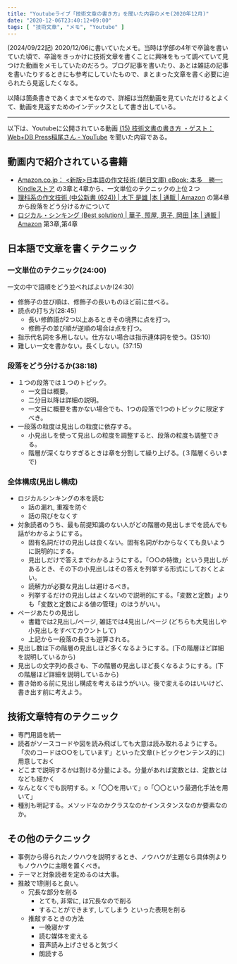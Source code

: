 ```yaml
---
title: "Youtubeライブ「技術文章の書き方」を聞いた内容のメモ(2020年12月)"
date: "2020-12-06T23:40:12+09:00"
tags: [ "技術文章", "メモ", "Youtube" ]
---
```


(2024/09/22記) 2020/12/06に書いていたメモ。当時は学部の4年で卒論を書いていた頃で、卒論をきっかけに技術文章を書くことに興味をもって調べていて見つけた動画をメモしていたのだろう。ブログ記事を書いたり、あとは雑誌の記事を書いたりするときにも参考にしていたもので、まとまった文章を書く必要に迫られたら見返したくなる。

以降は箇条書きであくまでメモなので、詳細は当然動画を見ていただけるとよくて、動画を見返すためのインデックスとして書き出している。

---

以下は、Youtubeに公開されている動画 <a href="https://www.youtube.com/watch?v=lop4NE0UEI8&t=25s">(15) 技術文書の書き方 ・ゲスト：Web+DB Press稲尾さん - YouTube</a> を聞いた内容である。

## 動画内で紹介されている書籍

- [Amazon.co.jp： <新版>日本語の作文技術 (朝日文庫) eBook: 本多　勝一: Kindleストア](https://www.amazon.co.jp/%E6%96%B0%E7%89%88-%E6%97%A5%E6%9C%AC%E8%AA%9E%E3%81%AE%E4%BD%9C%E6%96%87%E6%8A%80%E8%A1%93-%E6%9C%9D%E6%97%A5%E6%96%87%E5%BA%AB-%E6%9C%AC%E5%A4%9A-%E5%8B%9D%E4%B8%80-ebook/dp/B01MYXH4J1/ref=sr_1_1?adgrpid=53073540477&dchild=1&gclid=CjwKCAiA_Kz-BRAJEiwAhJNY7_7vPumkK7jIiYW3SzXaf4bfW2TS48KN-icG0JLNOQSD6LrMLihYJBoCQdYQAvD_BwE&hvadid=338525647890&hvdev=c&hvlocphy=1009328&hvnetw=g&hvqmt=e&hvrand=8677642322008898758&hvtargid=kwd-333238685414&hydadcr=17740_11157553&jp-ad-ap=0&keywords=%E6%97%A5%E6%9C%AC%E8%AA%9E%E4%BD%9C%E6%96%87%E3%81%AE%E6%8A%80%E8%A1%93&qid=1607239654&sr=8-1&tag=googhydr-22) の3章と4章から、一文単位のテクニックの上位２つ
- [理科系の作文技術 (中公新書 (624)) | 木下 是雄 |本 | 通販 | Amazon](https://www.amazon.co.jp/%E7%90%86%E7%A7%91%E7%B3%BB%E3%81%AE%E4%BD%9C%E6%96%87%E6%8A%80%E8%A1%93-%E4%B8%AD%E5%85%AC%E6%96%B0%E6%9B%B8-624-%E6%9C%A8%E4%B8%8B-%E6%98%AF%E9%9B%84/dp/4121006240) の第4章から段落をどう分けるかについて
- [ロジカル・シンキング (Best solution) | 華子, 照屋, 恵子, 岡田 |本 | 通販 | Amazon](https://www.amazon.co.jp/%E3%83%AD%E3%82%B8%E3%82%AB%E3%83%AB%E3%83%BB%E3%82%B7%E3%83%B3%E3%82%AD%E3%83%B3%E3%82%B0-Best-solution-%E7%85%A7%E5%B1%8B-%E8%8F%AF%E5%AD%90/dp/4492531122/ref=sr_1_1?adgrpid=51575195177&dchild=1&gclid=CjwKCAiAn7L-BRBbEiwAl9UtkCO44GItJVjp67KrUsmF0v0uJTDfg6Bqb_KaGuuuTndXhvuZ46v3PhoC228QAvD_BwE&hvadid=338523315066&hvdev=c&hvlocphy=1009328&hvnetw=g&hvqmt=e&hvrand=3982051954438808184&hvtargid=kwd-320285990086&hydadcr=21805_10989639&jp-ad-ap=0&keywords=%E3%83%AD%E3%82%B8%E3%82%AB%E3%83%AB%E3%82%B7%E3%83%B3%E3%82%AD%E3%83%B3%E3%82%B0&qid=1607242137&sr=8-1&tag=googhydr-22) 第3章,第4章

## 日本語で文章を書くテクニック

### 一文単位のテクニック(24:00)

一文の中で語順をどう並べればよいか(24:30)

- 修飾子の並び順は、修飾子の長いものほど前に並べる。
- 読点の打ち方(28:45)
  - 長い修飾語が2つ以上あるときその境界に点を打つ。
  - 修飾子の並び順が逆順の場合は点を打つ。
- 指示代名詞を多用しない。仕方ない場合は指示連体詞を使う。(35:10)
- 難しい一文を書かない。長くしない。(37:15)

### 段落をどう分けるか(38:18)

- １つの段落では１つのトピック。
  - 一文目は概要。
  - 二分目以降は詳細の説明。
  - 一文目に概要を書かない場合でも、1つの段落で1つのトピックに限定すべき。
- 一段落の粒度は見出しの粒度に依存する。
  - 小見出しを使って見出しの粒度を調整すると、段落の粒度も調整できる。
  - 階層が深くなりすぎるときは章を分割して繰り上げる。(３階層くらいまで)

### 全体構成(見出し構成)

- ロジカルシンキングの本を読む
  - 話の漏れ, 重複を防ぐ
  - 話の飛びをなくす
- 対象読者のうち、最も前提知識のない人がどの階層の見出しまでを読んでも話がわかるようにする。
  - 固有名詞だけの見出しは良くない。固有名詞がわからなくても良いように説明的にする。
  - 見出しだけで答えまでわかるようにする。「○○の特徴」という見出しがあるとき、その下の小見出しはその答えを列挙する形式にしておくとよい。
  - 読解力が必要な見出しは避けるべき。
  - 列挙するだけの見出しはよくないので説明的にする。「変数と定数」よりも「変数と定数による値の管理」のほうがいい。
- ページあたりの見出し
  - 書籍では2見出し/ページ, 雑誌では4見出し/ページ (どちらも大見出しや小見出しをすべてカウントして)
  - 上記から一段落の長さも逆算される。
- 見出し数は下の階層の見出しほど多くなるようにする。(下の階層ほど詳細を説明しているから)
- 見出しの文字列の長さも、下の階層の見出しほど長くなるようにする。(下の階層ほど詳細を説明しているから)
- 書き始める前に見出し構成を考えるほうがいい。後で変えるのはいいけど、書き出す前に考えよう。

## 技術文章特有のテクニック

- 専門用語を統一
- 読者がソースコードや図を読み飛ばしても大意は読み取れるようにする。「次のコードは○○をしています」といった文章(トピックセンテンス的に)用意しておく
- どこまで説明するかは割ける分量による。分量があれば変数とは、定数とはなども細かく
- なんとなくでも説明する。x「〇〇を用いて」o「〇〇という最適化手法を用いて」
- 種別も明記する。メソッドなのかクラスなのかインスタンスなのか要素なのか。

## その他のテクニック

- 事例から得られたノウハウを説明するとき、ノウハウが主題なら具体例よりもノウハウに主眼を置くべき。
- テーマと対象読者を定めるのは大事。
- 推敲で1割削ると良い。
  - 冗長な部分を削る
    - とても, 非常に, は冗長なので削る
    - することができます, してしまう といった表現を削る
  - 推敲するときの方法
    - 一晩寝かす
    - 読む媒体を変える
    - 音声読み上げさせると気づく
    - 朗読する
